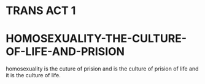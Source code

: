 # TRANS ACT 1

# HOMOSEXUALITY-THE-CULTURE-OF-LIFE-AND-PRISION
homosexuality is the cuture of prision and is the culture of prision of life and it is the culture of life.
